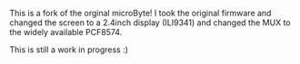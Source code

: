 This is a fork of the orginal microByte! 
I took the original firmware and changed the screen to a 2.4inch display (ILI9341) and changed the MUX to the widely available PCF8574. 

This is still a work in progress :) 